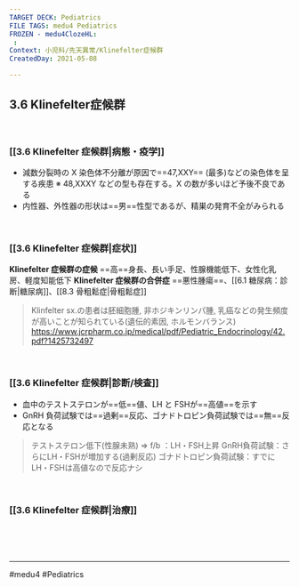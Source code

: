 ```yaml
---
TARGET DECK: Pediatrics
FILE TAGS: medu4 Pediatrics
FROZEN - medu4ClozeHL:
 : 
Context: 小児科/先天異常/Klinefelter症候群
CreatedDay: 2021-05-08

---
```


## 3.6 Klinefelter症候群

<br>

### [[3.6 Klinefelter 症候群|病態・疫学]]
* 減数分裂時の X 染色体不分離が原因で==47,XXY== (最多)などの染色体を呈する疾患
※ 48,XXXY などの型も存在する。X の数が多いほど予後不良である
* 内性器、外性器の形状は==男==性型であるが、精巣の発育不全がみられる
<!--ID: 1620466125547-->



<br>

### [[3.6 Klinefelter 症候群|症状]]
**Klinefelter 症候群の症候**
==高==身長、長い手足、性腺機能低下、女性化乳房、軽度知能低下
**Klinefelter 症候群の合併症**
==悪性腫瘍==、[[6.1 糖尿病：診断|糖尿病]]、[[8.3 骨粗鬆症|骨粗鬆症]]
<!--ID: 1620529862521-->



>Klinfelter sx.の患者は胚細胞腫, 非ホジキンリンパ腫, 乳癌などの発生頻度が高いことが知られている(遺伝的素因, ホルモンバランス)
>https://www.jcrpharm.co.jp/medical/pdf/Pediatric_Endocrinology/42.pdf?1425732497



<br>

### [[3.6 Klinefelter 症候群|診断/検査]]
* 血中のテストステロンが==低==値、LH と FSHが==高値==を示す
* GnRH 負荷試験では==過剰==反応、ゴナドトロピン負荷試験では==無==反応となる
<!--ID: 1620466125557-->

>テストステロン低下(性腺未熟)
>=> f/b ：LH・FSH上昇 
>GnRH負荷試験：さらにLH・FSHが増加する(過剰反応)
>ゴナドトロピン負荷試験：すでにLH・FSHは高値なので反応ナシ


<br>

### [[3.6 Klinefelter 症候群|治療]]




<br><br><br>

---
#medu4 #Pediatrics
